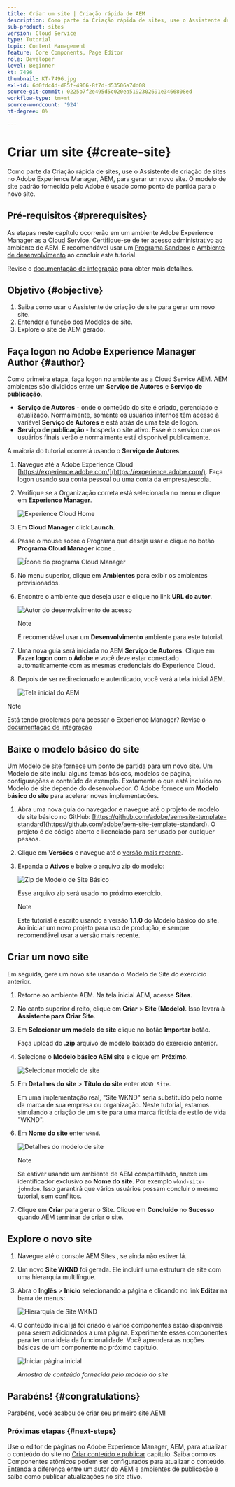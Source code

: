```yaml
---
title: Criar um site | Criação rápida de AEM
description: Como parte da Criação rápida de sites, use o Assistente de criação de sites no Adobe Experience Manager, AEM, para gerar um novo site. O modelo de site padrão fornecido pelo Adobe é usado como ponto de partida para o novo site.
sub-product: sites
version: Cloud Service
type: Tutorial
topic: Content Management
feature: Core Components, Page Editor
role: Developer
level: Beginner
kt: 7496
thumbnail: KT-7496.jpg
exl-id: 6d0fdc4d-d85f-4966-8f7d-d53506a7dd08
source-git-commit: 0225b7f2e495d5c020ea5192302691e3466808ed
workflow-type: tm+mt
source-wordcount: '924'
ht-degree: 0%

---
```


# Criar um site {#create-site}

Como parte da Criação rápida de sites, use o Assistente de criação de sites no Adobe Experience Manager, AEM, para gerar um novo site. O modelo de site padrão fornecido pelo Adobe é usado como ponto de partida para o novo site.

## Pré-requisitos {#prerequisites}

As etapas neste capítulo ocorrerão em um ambiente Adobe Experience Manager as a Cloud Service. Certifique-se de ter acesso administrativo ao ambiente de AEM. É recomendável usar um [Programa Sandbox](https://experienceleague.adobe.com/docs/experience-manager-cloud-service/onboarding/getting-access/sandbox-programs/introduction-sandbox-programs.html) e [Ambiente de desenvolvimento](https://experienceleague.adobe.com/docs/experience-manager-cloud-service/implementing/using-cloud-manager/manage-environments.html) ao concluir este tutorial.

Revise o [documentação de integração](https://experienceleague.adobe.com/docs/experience-manager-cloud-service/onboarding/home.html) para obter mais detalhes.

## Objetivo {#objective}

1. Saiba como usar o Assistente de criação de site para gerar um novo site.
1. Entender a função dos Modelos de site.
1. Explore o site de AEM gerado.

## Faça logon no Adobe Experience Manager Author {#author}

Como primeira etapa, faça logon no ambiente as a Cloud Service AEM. AEM ambientes são divididos entre um **Serviço de Autores** e **Serviço de publicação**.

* **Serviço de Autores** - onde o conteúdo do site é criado, gerenciado e atualizado. Normalmente, somente os usuários internos têm acesso à variável **Serviço de Autores** e está atrás de uma tela de logon.
* **Serviço de publicação** - hospeda o site ativo. Esse é o serviço que os usuários finais verão e normalmente está disponível publicamente.

A maioria do tutorial ocorrerá usando o **Serviço de Autores**.

1. Navegue até a Adobe Experience Cloud [https://experience.adobe.com/](https://experience.adobe.com/). Faça logon usando sua conta pessoal ou uma conta da empresa/escola.
1. Verifique se a Organização correta está selecionada no menu e clique em **Experience Manager**.

   ![Experience Cloud Home](assets/create-site/experience-cloud-home-screen.png)

1. Em **Cloud Manager** click **Launch**.
1. Passe o mouse sobre o Programa que deseja usar e clique no botão **Programa Cloud Manager** ícone .

   ![Ícone do programa Cloud Manager](assets/create-site/cloud-manager-program-icon.png)

1. No menu superior, clique em **Ambientes** para exibir os ambientes provisionados.

1. Encontre o ambiente que deseja usar e clique no link **URL do autor**.

   ![Autor do desenvolvimento de acesso](assets/create-site/access-dev-environment.png)

   >[!NOTE]
   >
   >É recomendável usar um **Desenvolvimento** ambiente para este tutorial.

1. Uma nova guia será iniciada no AEM **Serviço de Autores**. Clique em **Fazer logon com o Adobe** e você deve estar conectado automaticamente com as mesmas credenciais do Experience Cloud.

1. Depois de ser redirecionado e autenticado, você verá a tela inicial AEM.

   ![Tela inicial do AEM](assets/create-site/aem-start-screen.png)

>[!NOTE]
>
> Está tendo problemas para acessar o Experience Manager? Revise o [documentação de integração](https://experienceleague.adobe.com/docs/experience-manager-cloud-service/onboarding/home.html)

## Baixe o modelo básico do site

Um Modelo de site fornece um ponto de partida para um novo site. Um Modelo de site inclui alguns temas básicos, modelos de página, configurações e conteúdo de exemplo. Exatamente o que está incluído no Modelo de site depende do desenvolvedor. O Adobe fornece um **Modelo básico do site** para acelerar novas implementações.

1. Abra uma nova guia do navegador e navegue até o projeto de modelo de site básico no GitHub: [https://github.com/adobe/aem-site-template-standard](https://github.com/adobe/aem-site-template-standard). O projeto é de código aberto e licenciado para ser usado por qualquer pessoa.
1. Clique em **Versões** e navegue até o [versão mais recente](https://github.com/adobe/aem-site-template-standard/releases/latest).
1. Expanda o **Ativos** e baixe o arquivo zip do modelo:

   ![Zip de Modelo de Site Básico](assets/create-site/template-basic-zip-file.png)

   Esse arquivo zip será usado no próximo exercício.

   >[!NOTE]
   >
   > Este tutorial é escrito usando a versão **1.1.0** do Modelo básico do site. Ao iniciar um novo projeto para uso de produção, é sempre recomendável usar a versão mais recente.

## Criar um novo site

Em seguida, gere um novo site usando o Modelo de Site do exercício anterior.

1. Retorne ao ambiente AEM. Na tela inicial AEM, acesse **Sites**.
1. No canto superior direito, clique em **Criar** > **Site (Modelo)**. Isso levará à **Assistente para Criar Site**.
1. Em **Selecionar um modelo de site** clique no botão **Importar** botão.

   Faça upload do **.zip** arquivo de modelo baixado do exercício anterior.

1. Selecione o **Modelo básico AEM site** e clique em **Próximo**.

   ![Selecionar modelo de site](assets/create-site/select-site-template.png)

1. Em **Detalhes do site** > **Título do site** enter `WKND Site`.

   Em uma implementação real, &quot;Site WKND&quot; seria substituído pelo nome da marca de sua empresa ou organização. Neste tutorial, estamos simulando a criação de um site para uma marca fictícia de estilo de vida &quot;WKND&quot;.

1. Em **Nome do site** enter `wknd`.

   ![Detalhes do modelo de site](assets/create-site/site-template-details.png)

   >[!NOTE]
   >
   > Se estiver usando um ambiente de AEM compartilhado, anexe um identificador exclusivo ao **Nome do site**. Por exemplo `wknd-site-johndoe`. Isso garantirá que vários usuários possam concluir o mesmo tutorial, sem conflitos.

1. Clique em **Criar** para gerar o Site. Clique em **Concluído** no **Sucesso** quando AEM terminar de criar o site.

## Explore o novo site

1. Navegue até o console AEM Sites , se ainda não estiver lá.
1. Um novo **Site WKND** foi gerada. Ele incluirá uma estrutura de site com uma hierarquia multilíngue.
1. Abra o **Inglês** > **Início** selecionando a página e clicando no link **Editar** na barra de menus:

   ![Hierarquia de Site WKND](assets/create-site/wknd-site-starter-hierarchy.png)

1. O conteúdo inicial já foi criado e vários componentes estão disponíveis para serem adicionados a uma página. Experimente esses componentes para ter uma ideia da funcionalidade. Você aprenderá as noções básicas de um componente no próximo capítulo.

   ![Iniciar página inicial](assets/create-site/start-home-page.png)

   *Amostra de conteúdo fornecida pelo modelo do site*

## Parabéns! {#congratulations}

Parabéns, você acabou de criar seu primeiro site AEM!

### Próximas etapas {#next-steps}

Use o editor de páginas no Adobe Experience Manager, AEM, para atualizar o conteúdo do site no [Criar conteúdo e publicar](author-content-publish.md) capítulo. Saiba como os Componentes atômicos podem ser configurados para atualizar o conteúdo. Entenda a diferença entre um autor do AEM e ambientes de publicação e saiba como publicar atualizações no site ativo.
